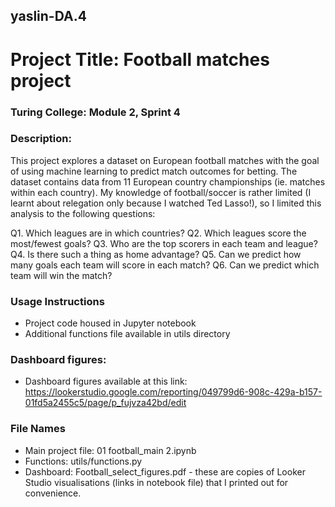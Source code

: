 ## yaslin-DA.4

# Project Title: Football matches project

### Turing College: Module 2, Sprint 4

### Description: 
This project explores a dataset on European football matches with the goal of using machine learning to predict match outcomes for betting. The dataset  contains data from 11 European country championships (ie. matches within each country). My knowledge of football/soccer is rather limited (I learnt about relegation only because I watched Ted Lasso!), so I limited this analysis to the following questions:

Q1. Which leagues are in which countries?
Q2. Which leagues score the most/fewest goals?
Q3. Who are the top scorers in each team and league?
Q4. Is there such a thing as home advantage?
Q5. Can we predict how many goals each team will score in each match?
Q6. Can we predict which team will win the match?

### Usage Instructions
* Project code housed in Jupyter notebook
* Additional functions file available in utils directory

### Dashboard figures:
* Dashboard figures available at this link: 
https://lookerstudio.google.com/reporting/049799d6-908c-429a-b157-01fd5a2455c5/page/p_fujvza42bd/edit 

### File Names
* Main project file: 01 football_main 2.ipynb
* Functions: utils/functions.py
* Dashboard: Football_select_figures.pdf - these are copies of Looker Studio visualisations (links in notebook file) that I printed out for convenience. 
